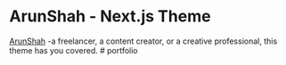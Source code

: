 # ArunShah - Next.js Theme

[ArunShah](https://www.instagram.com/just.superman) -a freelancer, a content creator, or a creative professional, this theme has you covered.
#   p o r t f o l i o  
 